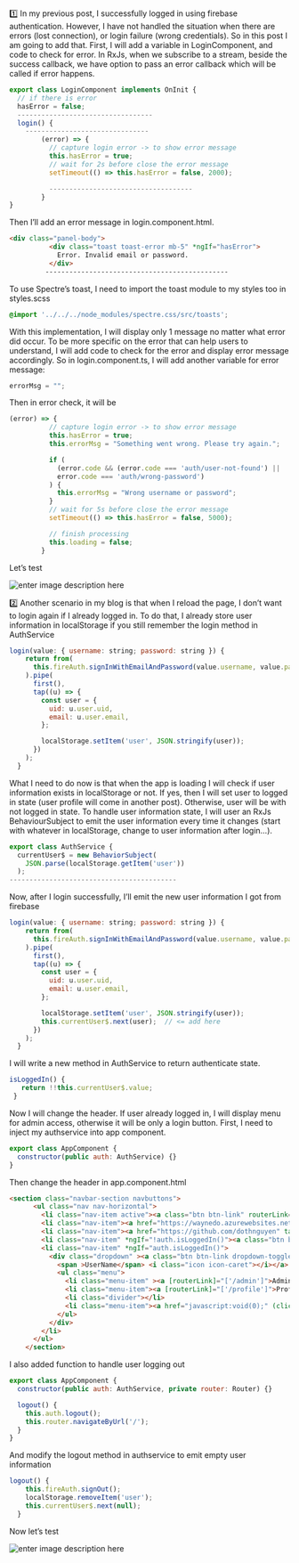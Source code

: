 1️⃣ In my previous post, I successfully logged in using firebase authentication. However, I have not handled the situation when there are errors (lost connection), or login failure (wrong credentials). So in this post I am going to add that.
First, I will add a variable in LoginComponent, and code to check for error. In RxJs, when we subscribe to a stream, beside the success callback, we have option to pass an error callback which will be called if error happens.
```javascript
export class LoginComponent implements OnInit {
  // if there is error
  hasError = false;
  ----------------------------------
  login() {
    -------------------------------
        (error) => {
          // capture login error -> to show error message
          this.hasError = true;
          // wait for 2s before close the error message
          setTimeout(() => this.hasError = false, 2000);

          ------------------------------------
        }
}
```
Then I’ll add an error message in login.component.html.
```html
<div class="panel-body">
          <div class="toast toast-error mb-5" *ngIf="hasError">
            Error. Invalid email or password.
          </div>
         ----------------------------------------------
```

To use Spectre’s toast, I need to import the toast module to my styles too in styles.scss
```css
@import '../../../node_modules/spectre.css/src/toasts';
```
With this implementation, I will display only 1 message no matter what error did occur. To be more specific on the error that can help users to understand, I will add code to check for the error and display error message accordingly.
So in login.component.ts, I will add another variable for error message:
```javascript
errorMsg = "";
```
Then in error check, it will be
```javascript
(error) => {
          // capture login error -> to show error message
          this.hasError = true;
          this.errorMsg = "Something went wrong. Please try again.";

          if (
            (error.code && (error.code === 'auth/user-not-found') ||
            error.code === 'auth/wrong-password')
          ) {
            this.errorMsg = "Wrong username or password";
          }
          // wait for 5s before close the error message
          setTimeout(() => this.hasError = false, 5000);

          // finish processing
          this.loading = false;
        }
```
Let’s test

![enter image description here](https://github.com/dothnguyen/wayne-monorepo/blob/blog-posts/blog-resources/post7/post7.gif?raw=true)

2️⃣ Another scenario in my blog is that when I reload the page, I don’t want to login again if I already logged in. To do that, I already store user information in localStorage if you still remember the login method in AuthService
```javascript
login(value: { username: string; password: string }) {
    return from(
      this.fireAuth.signInWithEmailAndPassword(value.username, value.password)
    ).pipe(
      first(),
      tap((u) => {
        const user = {
          uid: u.user.uid,
          email: u.user.email,
        };

        localStorage.setItem('user', JSON.stringify(user));
      })
    );
  }
```
What I need to do now is that when the app is loading I will check if user information exists in localStorage or not. If yes, then I will set user to logged in state (user profile will come in another post). Otherwise, user will be with not logged in state.
To handle user information state, I will user an RxJs BehaviourSubject to emit the user information every time it changes (start with whatever in localStorage, change to user information after login…). 
```javascript
export class AuthService {
  currentUser$ = new BehaviorSubject(
    JSON.parse(localStorage.getItem('user'))
  );
------------------------------------------
```
Now, after I login successfully, I’ll emit the new user information I got from firebase
```javascript
login(value: { username: string; password: string }) {
    return from(
      this.fireAuth.signInWithEmailAndPassword(value.username, value.password)
    ).pipe(
      first(),
      tap((u) => {
        const user = {
          uid: u.user.uid,
          email: u.user.email,
        };

        localStorage.setItem('user', JSON.stringify(user));
        this.currentUser$.next(user);  // <= add here
      })
    );
  }
```
I will write a new method in AuthService to return authenticate state.
```javascript
isLoggedIn() {
   return !!this.currentUser$.value;
 }
```
Now I will change the header. If user already logged in, I will display menu for admin access, otherwise it will be only a login button. First, I need to inject my authservice into app component.
```javascript
export class AppComponent {
  constructor(public auth: AuthService) {}
}
```
Then change the header in app.component.html
```html
<section class="navbar-section navbuttons">
      <ul class="nav nav-horizontal">
        <li class="nav-item active"><a class="btn btn-link" routerLink="/">Home</a></li>
        <li class="nav-item"><a href="https://waynedo.azurewebsites.net/" target="_blank" class="btn btn-link">Resume</a></li>
        <li class="nav-item"><a href="https://github.com/dothnguyen" target="_blank" class="btn btn-link">Github</a></li>
        <li class="nav-item" *ngIf="!auth.isLoggedIn()"><a class="btn btn-link" routerLink="/login">Login</a></li>
        <li class="nav-item" *ngIf="auth.isLoggedIn()">
          <div class="dropdown" ><a class="btn btn-link dropdown-toggle" tabindex="0" >
            <span >UserName</span> <i class="icon icon-caret"></i></a>
            <ul class="menu">
              <li class="menu-item" ><a [routerLink]="['/admin']">Admin</a></li>
              <li class="menu-item"><a [routerLink]="['/profile']">Profile</a></li>
              <li class="divider"></li>
              <li class="menu-item"><a href="javascript:void(0);" (click)="logout()">Logout</a></li>
            </ul>
          </div>
        </li>
      </ul> 
    </section>
```
I also added function to handle user logging out
```javascript
export class AppComponent {
  constructor(public auth: AuthService, private router: Router) {}

  logout() {
    this.auth.logout();
    this.router.navigateByUrl('/');
  }
}
```
And modify the logout method in authservice to emit empty user information
```javascript
logout() {
    this.fireAuth.signOut();
    localStorage.removeItem('user');
    this.currentUser$.next(null);
  }
```
Now let’s test

![enter image description here](https://github.com/dothnguyen/wayne-monorepo/blob/blog-posts/blog-resources/post7/post7_2.gif?raw=true)
